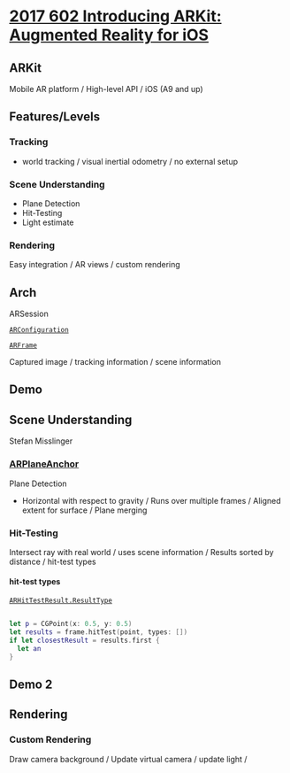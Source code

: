 
# [2017 602 Introducing ARKit: Augmented Reality for iOS](https://developer.apple.com/videos/play/wwdc2017/602/)


## ARKit

Mobile AR platform / High-level API / iOS (A9 and up)

## Features/Levels

### Tracking

* world tracking / visual inertial odometry / no external setup

### Scene Understanding

* Plane Detection
* Hit-Testing
* Light estimate

### Rendering

Easy integration / AR views / custom rendering

## Arch

ARSession

[`ARConfiguration`](https://developer.apple.com/documentation/arkit/arconfiguration)


[`ARFrame`](https://developer.apple.com/documentation/arkit/arframe)

Captured image / tracking information / scene information


## Demo

## Scene Understanding

Stefan Misslinger


### [ARPlaneAnchor]()

Plane Detection

* Horizontal with respect to gravity / Runs over multiple frames / Aligned extent for surface / Plane merging

### Hit-Testing

Intersect ray with real world / uses scene information / Results sorted by distance / hit-test types

#### hit-test types

[`ARHitTestResult.ResultType`](https://developer.apple.com/documentation/arkit/arhittestresult.resulttype)



```swift

let p = CGPoint(x: 0.5, y: 0.5)
let results = frame.hitTest(point, types: [])
if let closestResult = results.first {
  let an
}


```

## Demo 2


## Rendering



### Custom Rendering

Draw camera background / Update virtual camera / update light /
